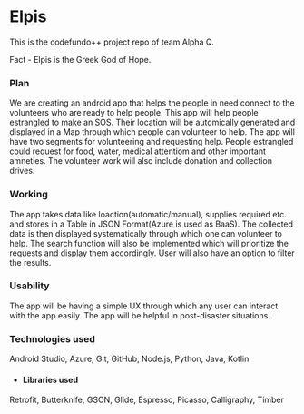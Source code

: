 # Elpis
This is the codefundo++ project repo of team Alpha Q.

Fact - Elpis is the Greek God of Hope.

### Plan
We are creating an android app that helps the people in need connect to the volunteers who are ready to help people.
This app will help people estrangled to make an SOS. Their location will be automically generated and displayed in a Map through   which people can volunteer to help. The app will have two segments for volunteering and requesting help. People estrangled could request for food, water, medical attentiom and other important amneties. The volunteer work will also include donation and collection drives. 

### Working
The app takes data like loaction(automatic/manual), supplies required etc. and stores in a Table in JSON Format(Azure is used as BaaS). The collected data is then displayed systematically through which one can volunteer to help. The search function will also be implemented which will prioritize the requests and display them accordingly. User will also have an option to filter the results.

### Usability
The app will be having a simple UX through which any user can interact with the app easily. The app will be helpful in post-disaster situations. 

### Technologies used
Android Studio, Azure, Git, GitHub, Node.js, Python, Java, Kotlin
- #### Libraries used
Retrofit, Butterknife, GSON, Glide, Espresso, Picasso, Calligraphy, Timber
